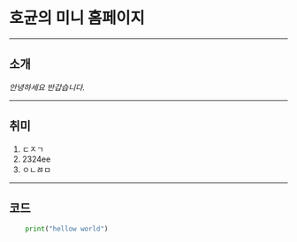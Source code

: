 # 호균의 미니 홈페이지
---

## 소개
*안녕하세요 반갑습니다.*

---

## 취미
1. ㄷㅈㄱ
2. 2324ee
3. ㅇㄴㅀㅁ
---
## 코드
```python
    print("hellow world")
```